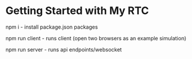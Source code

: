 # Getting Started with My RTC

npm i - install package.json packages

npm run client - runs client (open two browsers as an example simulation)

npm run server - runs api endpoints/websocket
